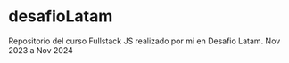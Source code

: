 # desafioLatam
Repositorio del curso Fullstack JS realizado por mi en Desafio Latam.
Nov 2023 a Nov 2024
